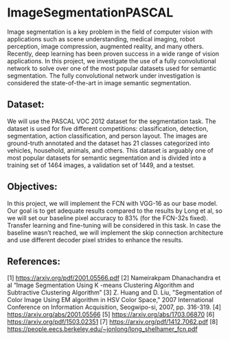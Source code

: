# ImageSegmentationPASCAL
Image segmentation is a key problem in the field of computer vision with applications such as scene understanding, medical imaging, robot perception, image compression, augmented reality, and many others. Recently, deep learning has been proven success in a wide range of vision applications. In this project, we investigate the use of a fully convolutional network to solve over one of the most popular datasets used for semantic segmentation. The fully convolutional network under investigation is considered the state-of-the-art in image semantic segmentation.

## Dataset:
We will use the PASCAL VOC 2012 dataset for the segmentation task. The dataset is used for five different competitions: classification, detection, segmentation, action classification, and person layout. The images are ground-truth annotated and the dataset has 21 classes categorized into vehicles, household, animals, and others. This dataset is arguably one of most popular datasets for semantic segmentation and is divided into a training set of 1464 images, a validation set of 1449, and a testset.

## Objectives:
In this project, we will implement the FCN with VGG-16 as our base model. Our goal is to get adequate results compared to the results by Long et al, so we will set our baseline pixel accuracy to 83% (for the FCN-32s fixed). Transfer learning and fine-tuning will be considered in this task. In case the baseline wasn’t reached, we will implement the skip connection architecture and use different decoder pixel strides to enhance the results.

## References:
[1] https://arxiv.org/pdf/2001.05566.pdf
[2] Nameirakpam Dhanachandra et al “Image Segmentation Using K -means Clustering Algorithm and Subtractive Clustering Algorithm”
[3] Z. Huang and D. Liu, "Segmentation of Color Image Using EM algorithm in HSV Color Space," 2007 International Conference on Information Acquisition, Seogwipo-si, 2007, pp. 316-319.
[4] https://arxiv.org/abs/2001.05566
[5] https://arxiv.org/abs/1703.06870
[6] https://arxiv.org/pdf/1503.02351
[7] https://arxiv.org/pdf/1412.7062.pdf
[8] https://people.eecs.berkeley.edu/~jonlong/long_shelhamer_fcn.pdf
